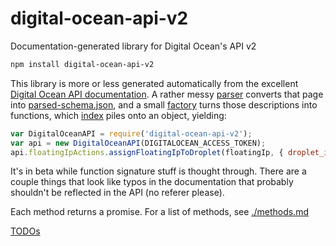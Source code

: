 # digital-ocean-api-v2

Documentation-generated library for Digital Ocean's API v2

```bash
npm install digital-ocean-api-v2
```

This library is more or less generated automatically from the excellent [Digital Ocean API documentation](https://developers.digitalocean.com/documentation/v2). A rather messy [parser](./lib/parser.js) converts that page into [parsed-schema.json](./parsed-schema.json), and a small [factory](./lib/factory.js) turns those descriptions into functions, which [index](./index.js) piles onto an object, yielding:

```javascript
var DigitalOceanAPI = require('digital-ocean-api-v2');
var api = new DigitalOceanAPI(DIGITALOCEAN_ACCESS_TOKEN);
api.floatingIpActions.assignFloatingIpToDroplet(floatingIp, { droplet_id: 8219222 })
```

It's in beta while function signature stuff is thought through. There are a couple things that look like typos in the documentation that probably shouldn't be reflected in the API (no referer please).

Each method returns a promise. For a list of methods, see [./methods.md](./methods.md)

[TODOs](https://github.com/itsjoesullivan/digital-ocean-api-v2/labels/todo)
